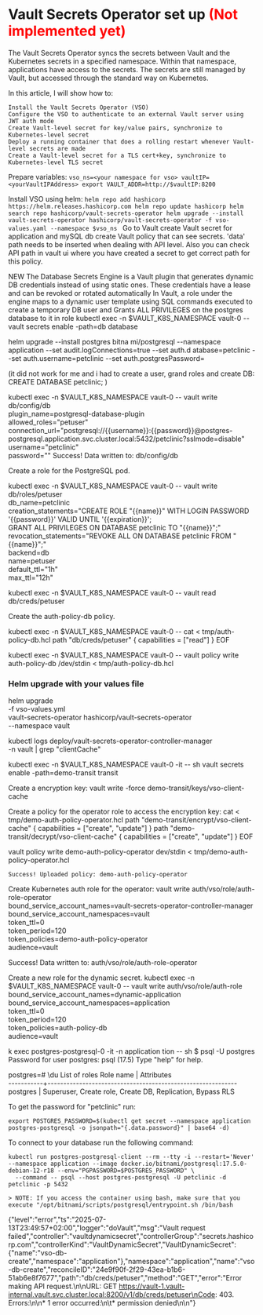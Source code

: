 #  Vault Secrets Operator set up <span style="color: red;">(Not implemented yet)</span>

The Vault Secrets Operator syncs the secrets between Vault and the Kubernetes secrets in a specified namespace. Within that namespace, applications have access to the secrets. The secrets are still managed by Vault, but accessed through the standard way on Kubernetes. 

In this article, I will show how to:

    Install the Vault Secrets Operator (VSO)
    Configure the VSO to authenticate to an external Vault server using JWT auth mode
    Create Vault-level secret for key/value pairs, synchronize to Kubernetes-level secret
    Deploy a running container that does a rolling restart whenever Vault-level secrets are made
    Create a Vault-level secret for a TLS cert+key, synchronize to Kubernetes-level TLS secret

Prepare variables:
    ```vso_ns=<your namespace for vso>
    vaultIP=<yourVaultIPAddress>
    export VAULT_ADDR=http://$vaultIP:8200```

Install VSO using helm:
    ```
    helm repo add hashicorp https://helm.releases.hashicorp.com
    helm repo update hashicorp
    helm search repo hashicorp/vault-secrets-operator
    helm upgrade --install vault-secrets-operator hashicorp/vault-secrets-operator -f vso-values.yaml --namespace $vso_ns 
    ```
Go to Vault
create Vault secret for application and mySQL db
create Vault policy that can see secrets. 'data' path needs to be inserted when dealing with API level. Also you can check API path in vault ui where you have created a secret to get correct path for this policy. 


NEW 
The Database Secrets Engine is a Vault plugin that generates dynamic DB credentials instead of using static ones. These credentials have a lease and can be revoked or rotated automatically
In Vault, a role under the engine maps to a dynamic user template using SQL commands executed to create a temporary DB user and Grants ALL PRIVILEGES on the postgres database to it in role
kubectl exec -n $VAULT_K8S_NAMESPACE vault-0 -- vault secrets enable -path=db database

helm upgrade --install postgres bitna
mi/postgresql --namespace application --set audit.logConnections=true  --set auth.d
atabase=petclinic --set auth.username=petclinic --set auth.postgresPassword=<your password>

(it did not work for me and i had to create a user, grand roles and create DB:
CREATE DATABASE petclinic;
)


kubectl exec -n $VAULT_K8S_NAMESPACE vault-0 -- vault write db/config/db \
   plugin_name=postgresql-database-plugin \
   allowed_roles="petuser" \
   connection_url="postgresql://{{username}}:{{password}}@postgres-postgresql.application.svc.cluster.local:5432/petclinic?sslmode=disable" \
   username="petclinic" \
   password="<your password>" 
Success! Data written to: db/config/db

Create a role for the PostgreSQL pod.

kubectl exec -n $VAULT_K8S_NAMESPACE vault-0 -- vault write db/roles/petuser \
   db_name=petclinic \
   creation_statements="CREATE ROLE \"{{name}}\" WITH LOGIN PASSWORD '{{password}}' VALID UNTIL '{{expiration}}'; \
      GRANT ALL PRIVILEGES ON DATABASE petclinic TO \"{{name}}\";" \
   revocation_statements="REVOKE ALL ON DATABASE petclinic FROM  \"{{name}}\";" \
   backend=db \
   name=petuser \
   default_ttl="1h" \
   max_ttl="12h"

kubectl exec -n $VAULT_K8S_NAMESPACE vault-0 -- vault read db/creds/petuser

Create the auth-policy-db policy.

kubectl exec -n $VAULT_K8S_NAMESPACE vault-0 -- cat <<EOF > tmp/auth-policy-db.hcl
path "db/creds/petuser" {
   capabilities = ["read"]
}
EOF

kubectl exec -n $VAULT_K8S_NAMESPACE vault-0 -- vault policy write auth-policy-db /dev/stdin < tmp/auth-policy-db.hcl

### Helm upgrade with your values file
helm upgrade \
  -f vso-values.yml \
  vault-secrets-operator hashicorp/vault-secrets-operator \
  --namespace vault

kubectl logs deploy/vault-secrets-operator-controller-manager \
  -n vault | grep "clientCache"

kubectl exec -n $VAULT_K8S_NAMESPACE vault-0 -it -- sh
vault secrets enable -path=demo-transit transit

Create a encryption key:
vault write -force demo-transit/keys/vso-client-cache

Create a policy for the operator role to access the encryption key:
cat <<EOF > tmp/demo-auth-policy-operator.hcl
path "demo-transit/encrypt/vso-client-cache" {
   capabilities = ["create", "update"]
}
path "demo-transit/decrypt/vso-client-cache" {
   capabilities = ["create", "update"]
}
EOF

vault policy write demo-auth-policy-operator dev/stdin < tmp/demo-auth-policy-operator.hcl

    Success! Uploaded policy: demo-auth-policy-operator

Create Kubernetes auth role for the operator: 
vault write auth/vso/role/auth-role-operator \
   bound_service_account_names=vault-secrets-operator-controller-manager \
   bound_service_account_namespaces=vault\
   token_ttl=0 \
   token_period=120 \
   token_policies=demo-auth-policy-operator \
   audience=vault

   Success! Data written to: auth/vso/role/auth-role-operator

Create a new role for the dynamic secret.
kubectl exec -n $VAULT_K8S_NAMESPACE vault-0 -- vault write auth/vso/role/auth-role \
   bound_service_account_names=dynamic-application \
   bound_service_account_namespaces=application \
   token_ttl=0 \
   token_period=120 \
   token_policies=auth-policy-db \
   audience=vault

k exec postgres-postgresql-0 -it -n application
tion -- sh
$ psql -U postgres
Password for user postgres: 
psql (17.5)
Type "help" for help.

postgres=# \du
                             List of roles
 Role name |                         Attributes                         
-----------+------------------------------------------------------------
 postgres  | Superuser, Create role, Create DB, Replication, Bypass RLS

 To get the password for "petclinic" run:

    export POSTGRES_PASSWORD=$(kubectl get secret --namespace application postgres-postgresql -o jsonpath="{.data.password}" | base64 -d)

To connect to your database run the following command:

    kubectl run postgres-postgresql-client --rm --tty -i --restart='Never' --namespace application --image docker.io/bitnami/postgresql:17.5.0-debian-12-r18 --env="PGPASSWORD=$POSTGRES_PASSWORD" \
      --command -- psql --host postgres-postgresql -U petclinic -d petclinic -p 5432

    > NOTE: If you access the container using bash, make sure that you execute "/opt/bitnami/scripts/postgresql/entrypoint.sh /bin/bash


{"level":"error","ts":"2025-07-13T23:49:57+02:00","logger":"doVault","msg":"Vault request failed","controller":"vaultdynamicsecret","controllerGroup":"secrets.hashicorp.com","controllerKind":"VaultDynamicSecret","VaultDynamicSecret":{"name":"vso-db-create","namespace":"application"},"namespace":"application","name":"vso-db-create","reconcileID":"24e9f90f-2f29-43ea-b1b6-51ab6e8f7677","path":"db/creds/petuser","method":"GET","error":"Error making API request.\n\nURL: GET https://vault-1.vault-internal.vault.svc.cluster.local:8200/v1/db/creds/petuser\nCode: 403. Errors:\n\n* 1 error occurred:\n\t* permission denied\n\n"}
